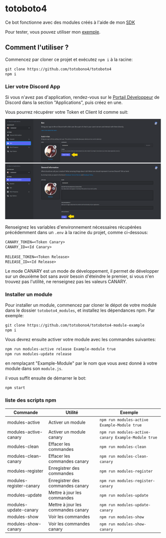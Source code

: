 # totoboto4

Ce bot fonctionne avec des modules créés à l'aide de mon [SDK](https://github.com/totobono4/totoboto4-module-SDK)

Pour tester, vous pouvez utiliser mon [exemple](https://github.com/totobono4/totoboto4-module-example).

## Comment l'utiliser ?

Commencez par cloner ce projet et exécutez `npm i` à la racine:
```shell
git clone https://github.com/totobono4/totoboto4
npm i
```

### Lier votre Discord App

Si vous n'avez pas d'application, rendez-vous sur le [Portail Développeur](https://discord.com/developers/applications) de Discord dans la section "Applications", puis créez en une.

Vous pourrez récupérer votre Token et Client Id comme suit:

![Get Token](./ressources/Get_Token.png)
![Get Client](./ressources/Get_Client_Id.png)

Renseignez les variables d'environnement nécessaires récupérées précédemment dans un `.env` à la racine du projet, comme ci-dessous:

```env
CANARY_TOKEN=<Token Canary>
CANARY_ID=<Id Canary>

RELEASE_TOKEN=<Token Release>
RELEASE_ID=<Id Release>
```

Le mode CANARY est un mode de développement, il permet de développer sur un deuxième bot sans avoir besoin d'éteindre le premier, si vous n'en trouvez pas l'utilité, ne renseignez pas les valeurs CANARY.

### Installer un module

Pour installer un module, commencez par cloner le dépot de votre module dans le dossier `totoboto4_modules`, et installez les dépendances npm. Par exemple:

```shell
git clone https://github.com/totobono4/totoboto4-module-example
npm i
```

Vous devrez ensuite activer votre module avec les commandes suivantes:

```shell
npm run modules-active release Example-module true
npm run modules-update release
```
en remplaçant "Example-Module" par le nom que vous avez donné à votre module dans son `module.js`.

il vous suffit ensuite de démarrer le bot:
```shell
npm start
```

### liste des scripts npm

Commande                | Utilité                            | Exemple
----------------------- | ---------------------------------- | -
modules-active          | Activer un module                  | `npm run modules-active Example-Module true`
modules-active-canary   | Activer un module canary           | `npm run modules-active-canary Example-Module true`
modules-clean           | Effacer les commandes              | `npm run modules-clean`
modules-clean-canary    | Effacer les commandes canary       | `npm run modules-clean-canary`
modules-register        | Enregistrer des commandes          | `npm run modules-register`
modules-register-canary | Enregistrer des commandes canary   | `npm run modules-register-canary`
modules-update          | Mettre à jour les commandes        | `npm run modules-update`
modules-update-canary   | Mettre à jour les commandes canary | `npm run modules-update-canary`
modules-show            | Voir les commandes                 | `npm run modules-show`
modules-show-canary     | Voir les commandes canary          | `npm run modules-show-canary`
